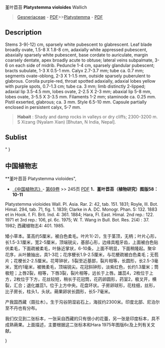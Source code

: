 堇叶苣苔 **Platystemma violoides** Wallich

> [Gesneriaceae](http://www.iplant.cn/info/Gesneriaceae?t=foc) - [PDF](http://www.iplant.cn/foc/pdf/Gesneriaceae.pdf)>>[Platystemma](http://www.iplant.cn/info/Platystemma?t=foc) - [PDF](http://www.iplant.cn/foc/pdf/Platystemma.pdf)

## Description

Stems 3-9(-12) cm, sparsely white pubescent to glabrescent. Leaf blade broadly ovate, 1.5-8 X 1.8-8 cm, adaxially white appressed pubescent, abaxially sparsely white pubescent, base cordate to auriculate, margin coarsely dentate, apex broadly acute to obtuse; lateral veins subpalmate, 3-6 on each side of midrib. Peduncle 1-4 cm, sparsely glandular pubescent; bracts subulate, 1-3 X 0.5-1 mm. Calyx 2.7-3.7 mm; tube ca. 0.7 mm; segments ovate-oblong, 2-3 X 1-1.5 mm, outside sparsely puberulent to glabrous. Corolla purple-red, throat spotted adaxially, adaxial lobes yellow with purple spots, 0.7-1.3 cm; tube ca. 3 mm; limb distinctly 2-lipped; adaxial lip 3.5-4.5 mm, lobes ovate, 2-2.5 X 2-3 mm; abaxial lip 5-8 mm, lobes ovate, 3-5.5 X 3-3.5 mm. Filaments 1-2 mm; staminode ca. 0.25 mm. Pistil exserted, glabrous; ca. 3 mm. Style 6.5-10 mm. Capsule partially enclosed in persistent calyx, 5-7 mm.


> **Habait** : 
> Shady and damp rocks in valleys or dry cliffs; 2300-3200 m. S Xizang (Nyalam Xian) [Bhutan, N India, Nepal].


## Sublist
"
}
## 中国植物志

**堇叶苣苔 Platystemma violoides",


* [《中国植物志》](http://www.iplant.cn/frps)- [第69卷](http://www.iplant.cn/frps/vol/69) >> 245页 [PDF](http://www.iplant.cn/frps/pdf/69/245.pdf)
**1．堇叶苣苔（植物研究）图版58：10-11**

Platystemma violoides Wall. Pl. Asia. Rar. 2: 42, tab. 151. 1831; Royle, Ill. Bot. Himal. 294, tab. 71, fig. 1. 1839; Clarke in A. DC. Monogr. Phan. 5: 132. 1883 et in Hook. f. Fl. Brit. Ind. 4: 361. 1884; Hara, Fl. East. Himal. 2nd rep.: 122. 1971 et 3rd rep.: 106, pl. 6c. 1975; W. T. Wang in Bull. Bot. Res. 2(4) : 37. 1982; 西藏植物志4: 401. 1985.

矮小草本。茎高约5厘米，被白色柔毛。叶片1(-2)，生于茎顶，无柄；叶片心形，长1.5-3.1厘米，宽2-5厘米，顶端锐尖，基部心形，边缘具粗牙齿，上面被白色贴伏柔毛，下面疏被柔毛，叶脉近掌状，6-10条，上面不明显，下面稍隆起。聚伞花序，从叶腋抽出，具1-3花；花序梗长1.9-2.5厘米，与花梗疏被白色柔毛；无苞片；花梗长2-2.5厘米。花萼钟状，5裂至近基部，裂片相等，长圆形，长2.5-3毫米，宽约1毫米，被微柔毛，顶端锐尖。花冠斜钟形，淡紫红色，长约1.3厘米；筒极短；上唇2裂，相等，下唇3裂，裂片相等，远长于上唇。雄蕊4，2枚位于上方，2枚位于下方，花丝较短，稍长于花冠筒，花药卵圆形，药室2，极叉开，横裂，汇合；退化雄蕊1，位于上方中央。花盘环状。子房卵球形，花柱细，丝形，比子房长，柱头1，头状。蒴果卵状长圆形，长5-7毫米。

产我国西藏（聂拉木）。生于沟谷阴湿岩石上，海拔约2300米。印度北部、尼泊尔至不丹也有分布。

我们仅见到二张标本，一张采自西藏的只有很小的花蕾，另一张是印度标本，具不成熟蒴果。上面描述，主要根据这二张标本和Hara 1975年图版6c及上列有关文献。

}